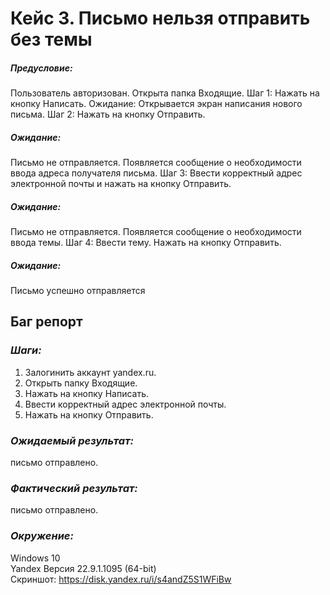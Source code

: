# **Кейс 3. Письмо нельзя отправить без темы**

##### *Предусловие:* 
Пользователь авторизован. Открыта папка Входящие.
Шаг 1: Нажать на кнопку Написать.
Ожидание: Открывается экран написания нового письма.
Шаг 2: Нажать на кнопку Отправить.
##### *Ожидание:* 
Письмо не отправляется. Появляется сообщение о необходимости ввода адреса получателя письма.
Шаг 3: Ввести корректный адрес электронной почты и нажать на кнопку Отправить.
##### *Ожидание:* 
Письмо не отправляется. Появляется сообщение о необходимости ввода темы.
Шаг 4: Ввести тему. Нажать на кнопку Отправить.
##### *Ожидание:* 
Письмо успешно отправляется

## **Баг репорт**
### *Шаги:* 
1. Залогинить аккаунт yandex.ru.
2. Открыть папку Входящие.
3. Нажать на кнопку Написать.
4. Ввести корректный адрес электронной почты.
5. Нажать на кнопку Отправить.

### *Ожидаемый результат:*
письмо отправлено.

### *Фактический результат:*
письмо отправлено. 

### *Окружение:*
Windows 10<br>
Yandex Версия 22.9.1.1095 (64-bit)<br>
Скриншот: https://disk.yandex.ru/i/s4andZ5S1WFiBw<br>
